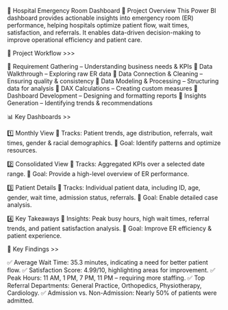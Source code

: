 🏥 Hospital Emergency Room Dashboard
📌 Project Overview
This Power BI dashboard provides actionable insights into emergency room (ER) performance, helping hospitals optimize patient flow, wait times, satisfaction, and referrals.
It enables data-driven decision-making to improve operational efficiency and patient care.

🚀 Project Workflow >>>

🔹 Requirement Gathering – Understanding business needs & KPIs
🔹 Data Walkthrough – Exploring raw ER data
🔹 Data Connection & Cleaning – Ensuring quality & consistency
🔹 Data Modeling & Processing – Structuring data for analysis
🔹 DAX Calculations – Creating custom measures
🔹 Dashboard Development – Designing and formatting reports
🔹 Insights Generation – Identifying trends & recommendations

📊 Key Dashboards >>

1️⃣ Monthly View
📍 Tracks: Patient trends, age distribution, referrals, wait times, gender & racial demographics.
📍 Goal: Identify patterns and optimize resources.

2️⃣ Consolidated View
📍 Tracks: Aggregated KPIs over a selected date range.
📍 Goal: Provide a high-level overview of ER performance.

3️⃣ Patient Details
📍 Tracks: Individual patient data, including ID, age, gender, wait time, admission status, referrals.
📍 Goal: Enable detailed case analysis.

4️⃣ Key Takeaways
📍 Insights: Peak busy hours, high wait times, referral trends, and patient satisfaction analysis.
📍 Goal: Improve ER efficiency & patient experience.

📌 Key Findings >>

✅ Average Wait Time: 35.3 minutes, indicating a need for better patient flow.
✅ Satisfaction Score: 4.99/10, highlighting areas for improvement.
✅ Peak Hours: 11 AM, 1 PM, 7 PM, 11 PM – requiring more staffing.
✅ Top Referral Departments: General Practice, Orthopedics, Physiotherapy, Cardiology.
✅ Admission vs. Non-Admission: Nearly 50% of patients were admitted.
